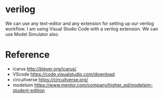 # verilog

We can use any text-editor and any extension for setting up our verilog workflow. I am using Visual Studio Code with a verilog extension. 
We can use Model Simulator also. 

# Reference

- icarus   http://bleyer.org/icarus/
- VScode   https://code.visualstudio.com/download
- circuitverse https://circuitverse.org/
- modelsim https://www.mentor.com/company/higher_ed/modelsim-student-edition

